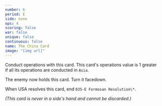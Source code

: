 ```yaml
---
number: 6
period: E
side: none
ops: 4
scoring: false
war: false
unique: false
continuous: false
name: The China Card
image: "[img url]"
---
```

Conduct operations with this card. This card's operations value is 1 greater if all its operations are conducted in `Asia`.

The enemy now holds this card. Turn it facedown.

When USA resolves this card, end `035-E Formosan Resolution\*`.

*(This card is never in a side's hand and cannot be discarded.)*
